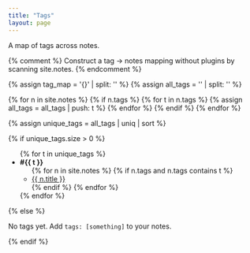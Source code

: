 ```yaml
---
title: "Tags"
layout: page
---
```


A map of tags across notes.

{% comment %}
Construct a tag → notes mapping without plugins by scanning site.notes.
{% endcomment %}

{% assign tag_map = '{}' | split: '' %}
{% assign all_tags = '' | split: '' %}

{% for n in site.notes %}
  {% if n.tags %}
    {% for t in n.tags %}
      {% assign all_tags = all_tags | push: t %}
    {% endfor %}
  {% endif %}
{% endfor %}

{% assign unique_tags = all_tags | uniq | sort %}

{% if unique_tags.size > 0 %}
  <ul>
  {% for t in unique_tags %}
    <li id="{{ t | uri_escape }}"><strong>#{{ t }}</strong>
      <ul>
      {% for n in site.notes %}
        {% if n.tags and n.tags contains t %}
          <li><a href="{{ n.url | relative_url }}">{{ n.title }}</a></li>
        {% endif %}
      {% endfor %}
      </ul>
    </li>
  {% endfor %}
  </ul>
{% else %}
  <p>No tags yet. Add <code>tags: [something]</code> to your notes.</p>
{% endif %}

